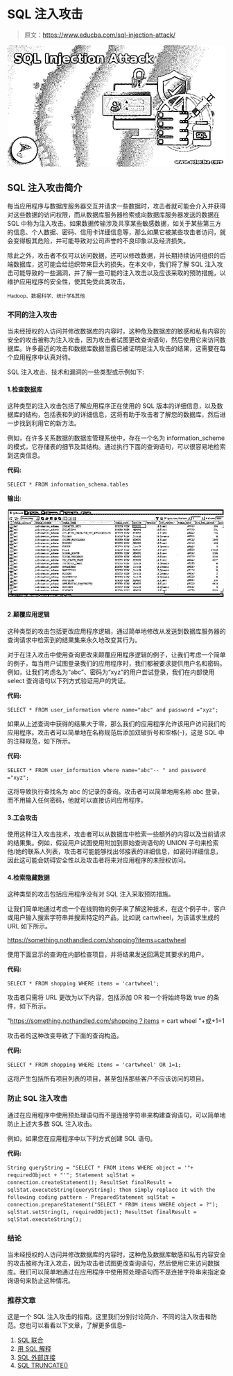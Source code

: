 # SQL 注入攻击

> 原文：<https://www.educba.com/sql-injection-attack/>

![SQL Injection Attack](img/c61e5bce079bf8f82dd31cea02340c3f.png)



## SQL 注入攻击简介

每当应用程序与数据库服务器交互并请求一些数据时，攻击者就可能会介入并获得对这些数据的访问权限，而从数据库服务器检索或向数据库服务器发送的数据在 SQL 中称为注入攻击。如果数据传输涉及共享某些敏感数据，如关于某些第三方的信息、个人数据、密码、信用卡详细信息等，那么如果它被某些攻击者访问，就会变得极其危险，并可能导致对公司声誉的不良印象以及经济损失。

除此之外，攻击者不仅可以访问数据，还可以修改数据，并长期持续访问组织的后端数据库，这可能会给组织带来巨大的损失。在本文中，我们将了解 SQL 注入攻击可能导致的一些漏洞，并了解一些可能的注入攻击以及应该采取的预防措施，以维护应用程序的安全性，使其免受此类攻击。

<small>Hadoop、数据科学、统计学&其他</small>

### 不同的注入攻击

当未经授权的人访问并修改数据库的内容时，这种危及数据库的敏感和私有内容的安全的攻击被称为注入攻击，因为攻击者试图更改查询语句，然后使用它来访问数据库。许多最近的攻击和数据库数据泄露已被证明是注入攻击的结果，这需要在每个应用程序中认真对待。

SQL 注入攻击、技术和漏洞的一些类型或示例如下:

#### 1.检查数据库

这种类型的注入攻击包括了解应用程序正在使用的 SQL 版本的详细信息，以及数据库的结构，包括表和列的详细信息，这将有助于攻击者了解您的数据库，然后进一步找到利用它的新方法。

例如，在许多关系数据的数据库管理系统中，存在一个名为 information_scheme 的模式，它存储表的细节及其结构。通过执行下面的查询语句，可以很容易地检索到这类信息。

**代码:**

`SELECT * FROM information_schema.tables`

**输出:**

![SQL Injection Attack 1](img/a44b769c2eddc0ec7a308961722f3c12.png)



#### 2.颠覆应用逻辑

这种类型的攻击包括更改应用程序逻辑，通过简单地修改从发送到数据库服务器的查询请求中检索到的结果集来永久地改变其行为。

对于在注入攻击中使用查询更改来颠覆应用程序逻辑的例子，让我们考虑一个简单的例子，每当用户试图登录我们的应用程序时，我们都被要求提供用户名和密码。例如，让我们考虑名为“abc”、密码为“xyz”的用户尝试登录，我们在内部使用 select 查询语句以下列方式验证用户的凭证。

**代码:**

`SELECT * FROM user_information where name="abc" and password ="xyz";`

如果从上述查询中获得的结果大于零，那么我们的应用程序允许该用户访问我们的应用程序。攻击者可以简单地在名称规范后添加双破折号和空格(–)，这是 SQL 中的注释规范，如下所示。

**代码:**

`SELECT * FROM user_information where name="abc"-- " and password ="xyz";`

这将导致执行查找名为 abc 的记录的查询。攻击者可以简单地用名称 abc 登录，而不用输入任何密码，他就可以直接访问应用程序。

#### 3.工会攻击

使用这种注入攻击技术，攻击者可以从数据库中检索一些额外的内容以及当前请求的结果集。例如，假设用户试图使用附加到原始查询语句的 UNION 子句来检索他/她的联系人列表，攻击者可能能够找出邻接表的详细信息，如密码详细信息，因此这可能会妨碍安全性以及攻击者将来对应用程序的未授权访问。

#### 4.检索隐藏数据

这种类型的攻击包括应用程序没有对 SQL 注入采取预防措施。

让我们简单地通过考虑一个在线购物的例子来了解这种技术，在这个例子中，客户或用户输入搜索字符串并搜索特定的产品，比如说 cartwheel，为该请求生成的 URL 如下所示。

https://something.nothandled.com/shopping?items=cartwheel

使用下面显示的查询在内部检查项目，并将结果发送回满足其要求的用户。

**代码:**

`SELECT * FROM shopping WHERE items = 'cartwheel';`

攻击者只需将 URL 更改为以下内容，包括添加 OR 和一个将始终导致 true 的条件，如下所示。

"https://something.nothandled.com/shopping？items = cart wheel "+或+1=1

攻击者的这种改变导致了下面的查询构造。

**代码:**

`SELECT * FROM shopping WHERE items = 'cartwheel' OR 1=1;`

这将产生包括所有项目列表的项目，甚至包括那些客户不应该访问的项目。

### 防止 SQL 注入攻击

通过在应用程序中使用预处理语句而不是连接字符串来构建查询语句，可以简单地防止上述大多数 SQL 注入攻击。

例如，如果您在应用程序中以下列方式创建 SQL 语句。

**代码:**

`String queryString = "SELECT * FROM items WHERE object = '"+ requiredObject + "'";
Statement sqlStat = connection.createStatement();
ResultSet finalResult = sqlStat.executeString(queryString);
then simply replace it with the following coding pattern -
PreparedStatement sqlStat = connection.prepareStatement("SELECT * FROM items WHERE object = ?");
sqlStat.setString(1, requiredObject);
ResultSet finalResult = sqlStat.executeString();`

### 结论

当未经授权的人访问并修改数据库的内容时，这种危及数据库敏感和私有内容安全的攻击被称为注入攻击，因为攻击者试图更改查询语句，然后使用它来访问数据库。我们可以简单地通过在应用程序中使用预处理语句而不是连接字符串来指定查询语句来防止这种情况。

### 推荐文章

这是一个 SQL 注入攻击的指南。这里我们分别讨论简介、不同的注入攻击和防范。您也可以看看以下文章，了解更多信息–

1.  [SQL 联合](https://www.educba.com/sql-union/)
2.  [用 SQL 解释](https://www.educba.com/explain-in-sql/)
3.  [SQL 外部连接](https://www.educba.com/sql-outer-join/)
4.  [SQL TRUNCATE()](https://www.educba.com/sql-truncate/)





